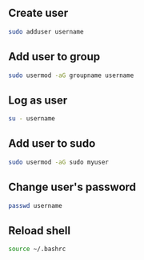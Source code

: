 ## Create user
```bash
sudo adduser username
```

## Add user to group
```bash
sudo usermod -aG groupname username
```

## Log as user
```bash
su - username
```

## Add user to sudo
```bash
sudo usermod -aG sudo myuser
```

## Change user's password
```bash
passwd username
```

## Reload shell
```bash
source ~/.bashrc
```